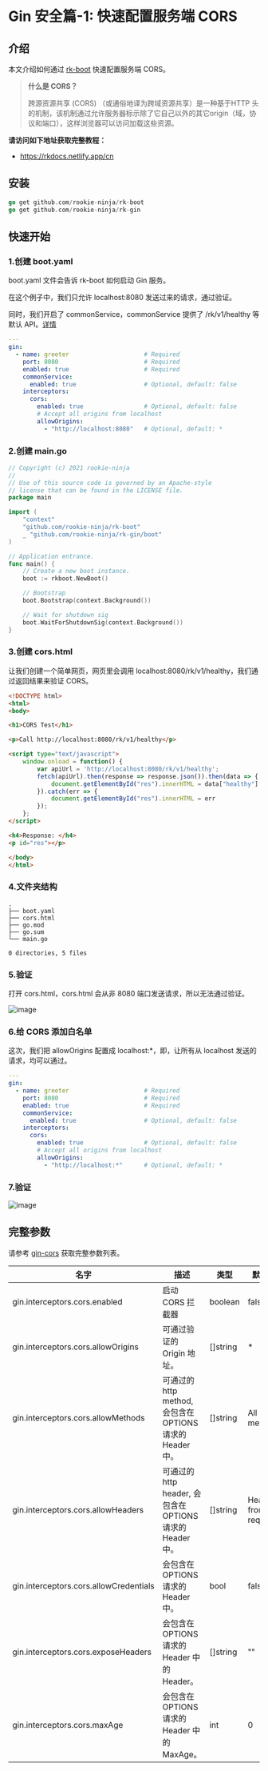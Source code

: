 # Gin 安全篇-1: 快速配置服务端 CORS

## 介绍
本文介绍如何通过 [rk-boot](https://github.com/rookie-ninja/rk-boot) 快速配置服务端 CORS。

> **什么是 CORS？** 
> 
> 跨源资源共享 (CORS) （或通俗地译为跨域资源共享）是一种基于HTTP 头的机制，该机制通过允许服务器标示除了它自己以外的其它origin（域，协议和端口），这样浏览器可以访问加载这些资源。

**请访问如下地址获取完整教程：**

- https://rkdocs.netlify.app/cn

## 安装
```go 
go get github.com/rookie-ninja/rk-boot
go get github.com/rookie-ninja/rk-gin
```

## 快速开始
### 1.创建 boot.yaml
boot.yaml 文件会告诉 rk-boot 如何启动 Gin 服务。

在这个例子中，我们只允许 localhost:8080 发送过来的请求，通过验证。

同时，我们开启了 commonService，commonService 提供了 /rk/v1/healthy 等默认 API。[详情](https://github.com/rookie-ninja/rk-gin#common-service-1)

```yaml
---
gin:
  - name: greeter                     # Required
    port: 8080                        # Required
    enabled: true                     # Required
    commonService:
      enabled: true                   # Optional, default: false
    interceptors:
      cors:
        enabled: true                 # Optional, default: false
        # Accept all origins from localhost
        allowOrigins:
          - "http://localhost:8080"   # Optional, default: *
```

### 2.创建 main.go

```go
// Copyright (c) 2021 rookie-ninja
//
// Use of this source code is governed by an Apache-style
// license that can be found in the LICENSE file.
package main

import (
	"context"
	"github.com/rookie-ninja/rk-boot"
	_ "github.com/rookie-ninja/rk-gin/boot"
)

// Application entrance.
func main() {
	// Create a new boot instance.
	boot := rkboot.NewBoot()

	// Bootstrap
	boot.Bootstrap(context.Background())

	// Wait for shutdown sig
	boot.WaitForShutdownSig(context.Background())
}
```

### 3.创建 cors.html
让我们创建一个简单网页，网页里会调用 localhost:8080/rk/v1/healthy，我们通过返回结果来验证 CORS。

```html
<!DOCTYPE html>
<html>
<body>

<h1>CORS Test</h1>

<p>Call http://localhost:8080/rk/v1/healthy</p>

<script type="text/javascript">
    window.onload = function() {
        var apiUrl = 'http://localhost:8080/rk/v1/healthy';
        fetch(apiUrl).then(response => response.json()).then(data => {
            document.getElementById("res").innerHTML = data["healthy"]
        }).catch(err => {
            document.getElementById("res").innerHTML = err
        });
    };
</script>

<h4>Response: </h4>
<p id="res"></p>

</body>
</html>
```

### 4.文件夹结构

```
.
├── boot.yaml
├── cors.html
├── go.mod
├── go.sum
└── main.go

0 directories, 5 files
```

### 5.验证
打开 cors.html，cors.html 会从非 8080 端口发送请求，所以无法通过验证。

![image](img/cors-fail.png)

### 6.给 CORS 添加白名单
这次，我们把 allowOrigins 配置成 localhost:*，即，让所有从 localhost 发送的请求，均可以通过。

```yaml
---
gin:
  - name: greeter                     # Required
    port: 8080                        # Required
    enabled: true                     # Required
    commonService:
      enabled: true                   # Optional, default: false
    interceptors:
      cors:
        enabled: true                 # Optional, default: false
        # Accept all origins from localhost
        allowOrigins:
          - "http://localhost:*"      # Optional, default: *
```

### 7.验证

![image](img/cors-success.png)


## 完整参数
请参考 [gin-cors](https://rkdocs.netlify.app/cn/docs/bootstrapper/user-guide/gin-golang/basic/middleware-cors/) 获取完整参数列表。

| 名字 | 描述 | 类型 | 默认值 |
| ------ | ------ | ------ | ------ |
| gin.interceptors.cors.enabled | 启动 CORS 拦截器 | boolean | false |
| gin.interceptors.cors.allowOrigins | 可通过验证的 Origin 地址。 | []string | * |
| gin.interceptors.cors.allowMethods | 可通过的 http method, 会包含在 OPTIONS 请求的 Header 中。| []string | All http methods |
| gin.interceptors.cors.allowHeaders | 可通过的 http header, 会包含在 OPTIONS 请求的 Header 中。 | []string | Headers from request |
| gin.interceptors.cors.allowCredentials | 会包含在 OPTIONS 请求的 Header 中。 | bool | false |
| gin.interceptors.cors.exposeHeaders | 会包含在 OPTIONS 请求的 Header 中的 Header。 | []string | "" |
| gin.interceptors.cors.maxAge | 会包含在 OPTIONS 请求的 Header 中的 MaxAge。 | int | 0 |